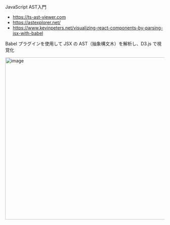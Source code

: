 JavaScript AST入門

- https://ts-ast-viewer.com
- https://astexplorer.net/
- https://www.kevinpeters.net/visualizing-react-components-by-parsing-jsx-with-babel

Babel プラグインを使用して JSX の AST（抽象構文木）を解析し、D3.js で視覚化

<img width="512" alt="image" src="https://github.com/user-attachments/assets/2f115b85-125a-44c5-b606-49c9fde81d47" />
